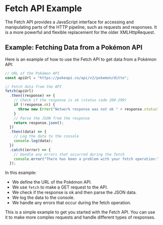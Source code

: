# Fetch API Example

The Fetch API provides a JavaScript interface for accessing and manipulating parts of the HTTP pipeline, such as requests and responses. It is a more powerful and flexible replacement for the older XMLHttpRequest.

## Example: Fetching Data from a Pokémon API

Here is an example of how to use the Fetch API to get data from a Pokémon API:

```javascript
// URL of the Pokémon API
const apiUrl = "https://pokeapi.co/api/v2/pokemon/ditto";

// Fetch data from the API
fetch(apiUrl)
  .then((response) => {
    // Check if the response is ok (status code 200-299)
    if (!response.ok) {
      throw new Error("Network response was not ok " + response.statusText);
    }
    // Parse the JSON from the response
    return response.json();
  })
  .then((data) => {
    // Log the data to the console
    console.log(data);
  })
  .catch((error) => {
    // Handle any errors that occurred during the fetch
    console.error("There has been a problem with your fetch operation:", error);
  });
```

In this example:

- We define the URL of the Pokémon API.
- We use `fetch` to make a GET request to the API.
- We check if the response is ok and then parse the JSON data.
- We log the data to the console.
- We handle any errors that occur during the fetch operation.

This is a simple example to get you started with the Fetch API. You can use it to make more complex requests and handle different types of responses.
